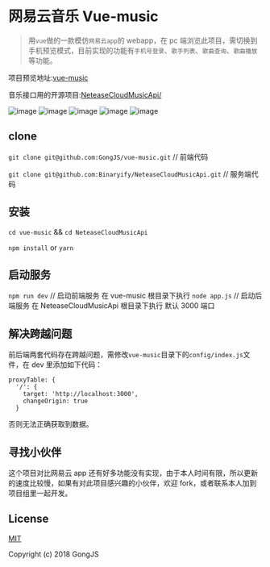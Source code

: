 # 网易云音乐 Vue-music

> 用`vue`做的一款模仿`网易云app`的 webapp，在 pc 端浏览此项目，需切换到手机预览模式，目前实现的功能有`手机号登录`、`歌手列表`、`歌曲查询`、`歌曲播放`等功能。

项目预览地址:[vue-music](http://132.232.73.32:3001)

音乐接口用的开源项目:[NeteaseCloudMusicApi/](https://binaryify.github.io/NeteaseCloudMusicApi/#/)

![image](1.gif)
![image](2.gif)
![image](3.gif)
![image](4.gif)
![image](5.gif)

## clone

`git clone git@github.com:GongJS/vue-music.git` // 前端代码

`git clone git@github.com:Binaryify/NeteaseCloudMusicApi.git` // 服务端代码

## 安装

`cd vue-music` && `cd NeteaseCloudMusicApi`

`npm install` or `yarn`

## 启动服务

`npm run dev` // 启动前端服务 在 vue-music 根目录下执行
`node app.js` // 启动后端服务 在 NeteaseCloudMusicApi 根目录下执行 默认 3000 端口

## 解决跨越问题

前后端两套代码存在跨越问题，需修改`vue-music`目录下的`config/index.js`文件，在 dev 里添加如下代码：

```
proxyTable: {
  '/': {
    target: 'http://localhost:3000',
    changeOrigin: true
  }
```

否则无法正确获取到数据。

## 寻找小伙伴

这个项目对比网易云 app 还有好多功能没有实现，由于本人时间有限，所以更新的速度比较慢，如果有对此项目感兴趣的小伙伴，欢迎 fork，或者联系本人加到项目组里一起开发。

## License

[MIT](http://opensource.org/licenses/MIT)

Copyright (c) 2018 GongJS
